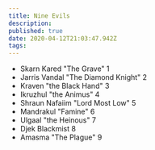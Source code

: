 ```yaml
---
title: Nine Evils
description: 
published: true
date: 2020-04-12T21:03:47.942Z
tags: 
---
```


- Skarn Kared "The Grave" 1
- Jarris Vandal "The Diamond Knight" 2
- Kraven "the Black Hand" 3
- Ikruzhul "the Animus" 4
- Shraun Nafaiim "Lord Most Low" 5
- Mandrakul "Famine" 6
- Ulgaal "the Heinous" 7
- Djek Blackmist 8
- Amasma "The Plague" 9